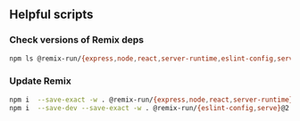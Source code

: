 ## Helpful scripts

### Check versions of Remix deps

```sh
npm ls @remix-run/{express,node,react,server-runtime,eslint-config,serve}
```

### Update Remix

```sh
npm i  --save-exact -w . @remix-run/{express,node,react,server-runtime}@2.8.0
npm i  --save-dev --save-exact -w . @remix-run/{eslint-config,serve}@2.8.0
```
